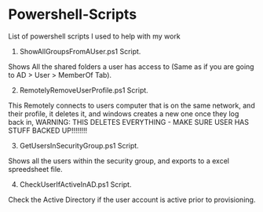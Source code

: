 # Powershell-Scripts
List of powershell scripts I used to help with my work


1. ShowAllGroupsFromAUser.ps1 Script.

Shows All the shared folders a user has access to (Same as if you are going to AD > User > MemberOf Tab).

2. RemotelyRemoveUserProfile.ps1 Script.

This Remotely connects to users computer that is on the same network, and their profile, it deletes it, and windows creates a new one once they log back in, WARNING: THIS DELETES EVERYTHING - MAKE SURE USER HAS STUFF BACKED UP!!!!!!!!

3. GetUsersInSecurityGroup.ps1 Script.

Shows all the users within the security group, and exports to a excel spreedsheet file.

4. CheckUserIfActiveInAD.ps1 Script.

Check the Active Directory if the user account is active prior to provisioning.
